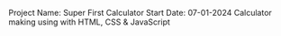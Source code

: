 Project Name: Super First Calculator
Start Date: 07-01-2024
Calculator making using with HTML, CSS & JavaScript
